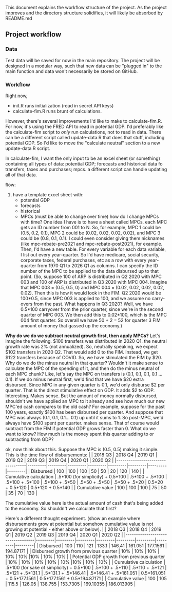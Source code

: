 This document explains the workflow structure of the project. As the project improves and the directory structure solidifies, it will likely be absorbed by README.md

## Project workflow

### Data
Test data will be saved for now in the main repository. The project will be designed in a modular way, such that new data can be "plugged in" to the main function and data won't necessarily be stored on GitHub.

### Workflow
Right now, 
- init.R runs initialization (read in secret API keys)
- calculate-fim.R runs brunt of calculations.


However, there's several improvements I'd like to make to calculate-fim.R. For now, it's using the FRED API to read in potential GDP. I'd preferably like the calculate-fim script to *only* run calculations, not to read in data. There can be a different script called update-data.R that does that stuff, including potential GDP. So I'd like to move the "calculate neutral" section to a new update-data.R script.

In calculate-fim, I want the only input to be an excel sheet (or something) containing all types of data: potential GDP; forecasts and historical data fo transfers, taxes and purchases; mpcs. a different script can handle updating all of that data.



flow:
1. have a template excel sheet with:
    - potential GDP
    - forecasts
    - historical
    - MPCs (must be able to change over time)
        how do I change MPCs with time? One idea I have is to have a sheet called MPCs. each MPC gets an ID number from 001 to N. So, for example, MPC 1 could be (0.5, 0.2, 0.1), MPC 2 could be (0.02, 0.02, 0.02, 0.02), and MPC 3 could be (0.8, 0.1, 0.1). I could even consider giving them nicknames (like mpc-rebate-pre2021 and mpc-rebate-post2021), for example.
        Then, I'd have a new table. For every variable for each data variable, I list out every year-quarter. So I'd have medicare, social security, corporate taxes, federal purchases, etc as a row with every year-quarter from 1970 Q1 to 2026 Q1 as columns. I can specify the ID number of the MPC to be applied to the data disbursed up to that point. (So, suppose 100 of ARP is distributed in Q2 2020 with MPC 003 and 100 of ARP is distributed in Q3 2020 with MPC 004. Imagine that MPC 003 = (0.5, 0.5, 0) and MPC 004 = (0.02, 0.02, 0.02, 0.02, 0.02). Then this is how it would look in the FIM. Q2 2020 would be 100\*0.5, since MPC 003 is applied to 100, and we assume no carry-overs from the past. What happens in Q3 2020? Well, we have 0.5\*100 carryover from the prior quarter, since we're in the second quarter of MPC 003. We then add this to 0.02\*100, which is the MPC 004 first quarter. So overall we have 50 + 2 = 52 for quarter 3 FIM amount of money that gassed up the economy.)


**Why do we do we subtract neutral growth first, then apply MPCs?**
Let's imagine the following. $100 transfers was distributed in 2020 Q1. the neutral growth rate was 2% (not annualized). So, neutrally speaking, we expect $102 transfers in 2020 Q2. That would add 0 to the FIM. Instead, we get $122 transfers because of COVID. So, we have stimulated the FIM by $20.
Why do we do the minus neutral in that quarter? Wouldn't it make sense to calculate the MPC of the spending of it, and then do the minus neutral of each MPC chunk? Like, let's say the MPC on transfers is (0.1, 0.1, 0.1, 0.1 ... 0.1). 
If we do minus neutral first, we'd find that we have $20 extra disbursed. Since MPC in any given quarter is 0.1, we'd only disburse $2 per quarter. That is the direct stimulative effect on GDP. It adds $2 to GDP. Interesting. Makes sense.
But the amount of money normally disbursed, shouldn't we have applied an MPC to it already and see how much our new MPC'ed cash compares to the old cash? For example, suppose for the past 100 years, exactly $100 has been disbursed per quarter.
And suppose that MPC was always (0.1, 0.1, 0.1... 0.1) up until it sums to 1.
So post-MPC, we'd always have $100 spent per quarter. makes sense. That of course would subtract from the FIM if potential GDP grows faster than 0.
What do we want to know? How much is the money spent this quarter adding to or subtracting from GDP?

ok, now think about this. Suppose the MPC is (0.5, 0.5) making it simple.
This is the time flow of disbursements:
|                                  | 2018 Q3 | 2018 Q4 | 2019 Q1 | 2019 Q2 | 2019 Q3 | 2019 Q4 | 2020 Q1 | 2020 Q2 |
|----------------------------------|---------|---------|---------|---------|---------|---------|---------|---------|
| Disbursed                        |  100    | 100     | 100     | 50      | 50      | 20      | 120     | 140     |
| Cumulative calculation           | .5\*100 (for simplicity) + 0.5\*100 | .5\*100 + .5\*100 | .5\*100 + .5\*100 | .5\*100 + .5\*50 | .5\*50 + .5\*50 | .5\*50 + .5\*20 | 0.5\*20 + 0.5\*120 | 0.5\*120 + 0.5\*140 |
| Cumulative value                 |  100    | 100     | 100     | 75      | 50      | 35      | 70      | 130     |

The cumulative value here is the actual amount of cash that's being added to the economy. So shouldn't we calculate that first?

Here's a different thought experiment. (show an example where disbursements grow at potential but somehow cumulative value is not growing at potential - either above or below).
|                                  | 2018 Q3 | 2018 Q4 | 2019 Q1 | 2019 Q2 | 2019 Q3 | 2019 Q4 | 2020 Q1 | 2020 Q2 |
|----------------------------------|---------|---------|---------|---------|---------|---------|---------|---------|
| Disbursed                        |  100    | 110     | 121     | 133.1   | 146.41  | 161.051 | 177.1561   | 194.87171  |
| Disbursed growth from previous quarter |  10%    | 10%     | 10%     | 10%     | 10%     |10%      | 10%      | 10%      |
| Potential GDP growth from previous quarter |  10%    | 10%     | 10%     | 10%     | 10%     |10%      | 10%      | 10%      |
| Cumulative calculation           | .5\*100 (for sake of simplicity) + 0.5\*100 | .5\*100 + .5\*110 | .5\*110 + .5\*121 | .5\*121 + .5\*131.1 | .5\*131.1 + .5\*146.41 | .5\*146.41 + .5\*161.051 | 0.5\*161.051 + 0.5\*177.1561 | 0.5\*177.1561 + 0.5\*194.87171 |
| Cumulative value                 |  100    | 105     | 115.5    | 126.05   | 138.755   | 153.7305    | 169.10355 | 186.013905 |


